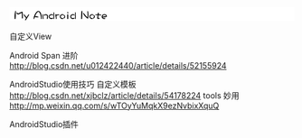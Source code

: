 ![logo](https://github.com/Lancou/MyAndroidNote/blob/master/photos/1495244808_388263.png)



自定义View 

Android Span 进阶
http://blog.csdn.net/u012422440/article/details/52155924


AndroidStudio使用技巧
自定义模板 http://blog.csdn.net/xjbclz/article/details/54178224
tools 妙用 http://mp.weixin.qq.com/s/wTOyYuMqkX9ezNvbixXquQ

AndroidStudio插件
